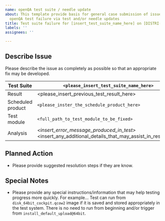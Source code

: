 ```yaml
---
name: openQA test suite / needle update
about: This template provide basis for general case submission of issue to resolve
  openQA test failure via test and/or needle updates
title: Test suite failure for [insert_test_suite_name_here] on [DISTRI-VERSION-FLAVOR-ARCH]
labels: ''
assignees: ''

---
```


## Describe Issue

Please describe the issue as completely as possible so that an appropriate fix may be developed.

| Test Suite | `<please_insert_test_suite_name_here>` |
|---|---|
| Result | <please_insert_previous_test_result_here> |
| Scheduled product | `<please_inster_the_schedule_product_here>` |
| Test module | `<full_path_to_test_module_to_be_fixed>` |
| Analysis | *<insert_error_message_produced_in_test>*<br><insert_any_additional_details_that_may_assist_in_resolution> |

## Planned Action
- Please provide suggested resolution steps if they are know.

## Special Notes
- Please provide any special instructions/information that may help testing progress more quickly. For example... Test can run from `disk_64bit_cockpit.qcow2` image if it is saved and stored appropriately in the test system. There is no need to run from beginning and/or trigger from `install_default_upload@64bit`.
